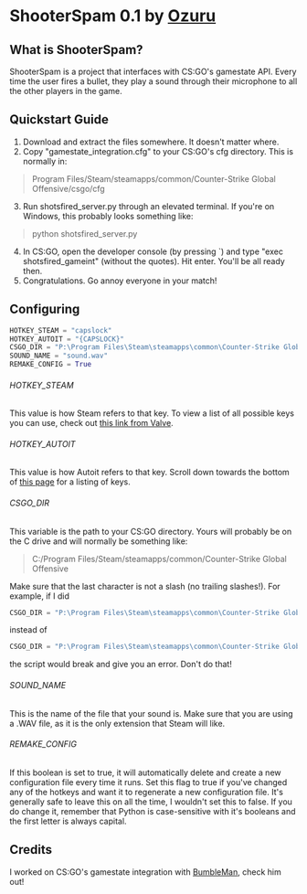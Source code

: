 # ShooterSpam 0.1 by [Ozuru](http://www.malware.cat/)

## What is ShooterSpam?

ShooterSpam is a project that interfaces with CS:GO's gamestate API. Every time the user fires a bullet, they play a sound through their microphone to all the other players in the game.

## Quickstart Guide

1. Download and extract the files somewhere. It doesn't matter where.
2. Copy "gamestate_integration.cfg" to your CS:GO's cfg directory. This is normally in:
> Program Files/Steam/steamapps/common/Counter-Strike Global Offensive/csgo/cfg

3. Run shotsfired_server.py through an elevated terminal. If you're on Windows, this probably looks something like:
> python shotsfired_server.py

4. In CS:GO, open the developer console (by pressing `) and type "exec shotsfired_gameint" (without the quotes). Hit enter. You'll be all ready then.
5. Congratulations. Go annoy everyone in your match!

## Configuring

```python
HOTKEY_STEAM = "capslock"
HOTKEY_AUTOIT = "{CAPSLOCK}"
CSGO_DIR = "P:\Program Files\Steam\steamapps\common\Counter-Strike Global Offensive"
SOUND_NAME = "sound.wav"
REMAKE_CONFIG = True
```

###### HOTKEY_STEAM
This value is how Steam refers to that key. To view a list of all possible keys you can use, check out [this link from Valve](https://developer.valvesoftware.com/wiki/Bind).
###### HOTKEY_AUTOIT
This value is how Autoit refers to that key. Scroll down towards the bottom of [this page](https://www.autoitscript.com/autoit3/docs/appendix/SendKeys.htm) for a listing of keys.
###### CSGO_DIR
This variable is the path to your CS:GO directory. Yours will probably be on the C drive and will normally be something like:
> C:/Program Files/Steam/steamapps/common/Counter-Strike Global Offensive

Make sure that the last character is not a slash (no trailing slashes!). For example, if I did
```python
CSGO_DIR = "P:\Program Files\Steam\steamapps\common\Counter-Strike Global Offensive\"
```
instead of
```python
CSGO_DIR = "P:\Program Files\Steam\steamapps\common\Counter-Strike Global Offensive"
```
the script would break and give you an error. Don't do that!
###### SOUND_NAME
This is the name of the file that your sound is. Make sure that you are using a .WAV file, as it is the only extension that Steam will like.
###### REMAKE_CONFIG
If this boolean is set to true, it will automatically delete and create a new configuration file every time it runs. Set this flag to true if you've changed any of the hotkeys and want it to regenerate a new configuration file.
It's generally safe to leave this on all the time, I wouldn't set this to false. If you do change it, remember that Python is case-sensitive with it's booleans and the first letter is always capital.

## Credits

I worked on CS:GO's gamestate integration with [BumbleMan](http://www.github.com/BumbleMan), check him out!
